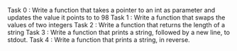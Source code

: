Task 0 : Write a function that takes a pointer to an int as parameter and updates the value it points to to 98
Task 1 : Write a function that swaps the values of two integers
Task 2 : Write a function that returns the length of a string
Task 3 : Write a function that prints a string, followed by a new line, to stdout.
Task 4 : Write a function that prints a string, in reverse.
